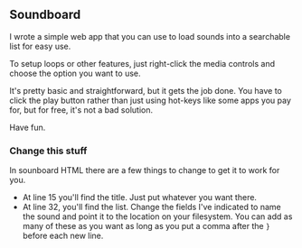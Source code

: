 ## Soundboard
I wrote a simple web app that you can use to load sounds into a searchable list for easy use.

To setup loops or other features, just right-click the media controls and choose the option you want to use. 

It's pretty basic and straightforward, but it gets the job done. You have to click the play button rather than just using hot-keys like some apps you pay for, but for free, it's not a bad solution.

Have fun.


### Change this stuff
In sounboard HTML there are a few things to change to get it to work for you.
- At line 15 you'll find the title. Just put whatever you want there.
- At line 32, you'll find the list. Change the fields I've indicated to name the sound and point it to the location on your filesystem. You can add as many of these as you want as long as you put a comma after the `}` before each new line. 

